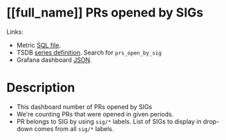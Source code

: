 <h1 id="kubernetes-dashboard">[[full_name]] PRs opened by SIGs</h1>
<p>Links:</p>
<ul>
<li>Metric <a href="https://github.com/cncf/devstats/blob/master/metrics/kubernetes/prs_open_by_sig.sql" target="_blank">SQL file</a>.</li>
<li>TSDB <a href="https://github.com/cncf/devstats/blob/master/metrics/kubernetes/metrics.yaml" target="_blank">series definition</a>. Search for <code>prs_open_by_sig</code></li>
<li>Grafana dashboard <a href="https://github.com/cncf/devstats/blob/master/grafana/dashboards/kubernetes/prs-opened-by-sigs.json" target="_blank">JSON</a>.</li>
</ul>
<h1 id="description">Description</h1>
<ul>
<li>This dashboard number of PRs opened by SIGs</li>
<li>We're counting PRs that were opened in given periods.</li>
<li>PR belongs to SIG by using <code>sig/*</code> labels. List of SIGs to display in drop-down comes from all <code>sig/*</code> labels.</li>
</ul>
